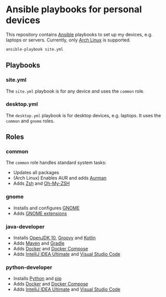 # Ansible playbooks for personal devices

This repository contains [Ansible](https://www.ansible.com/) playbooks to set up my devices, e.g. laptops or servers. Currently, only [Arch Linux](https://www.archlinux.org/) is supported.

```bash
ansible-playbook site.yml
```

## Playbooks

### site.yml

The `site.yml` playbook is for any device and uses the `common` role.

### desktop.yml

The `desktop.yml` playbook is for desktop devices, e.g. laptops. It uses the `common` and `gnome` roles.

## Roles

### common

The `common` role handles standard system tasks:

- Updates all packages
- (Arch Linux) Enables AUR and adds [Aurman](https://github.com/polygamma/aurman)
- Adds [Zsh](http://www.zsh.org/) and [Oh-My-ZSH](http://ohmyz.sh/)

### gnome

- Installs and configures [GNOME](https://www.gnome.org/)
- Adds [GNOME extensions](https://extensions.gnome.org/)

### java-developer

- Installs [OpenJDK 10](http://openjdk.java.net/), [Groovy](http://groovy-lang.org/) and [Kotlin](https://kotlinlang.org/)
- Adds [Maven](https://maven.apache.org/) and [Gradle](https://gradle.org/)
- Adds [Docker](https://www.docker.com/) and [Docker Compose](https://docs.docker.com/compose/)
- Adds [IntelliJ IDEA Ultimate](https://www.jetbrains.com/idea/) and [Visual Studio Code](https://code.visualstudio.com/)

### python-developer

- Installs [Python](https://www.python.org/) and [pip](https://pypi.org/project/pip/)
- Adds [Docker](https://www.docker.com/) and [Docker Compose](https://docs.docker.com/compose/)
- Adds [IntelliJ IDEA Ultimate](https://www.jetbrains.com/idea/) and [Visual Studio Code](https://code.visualstudio.com/)
